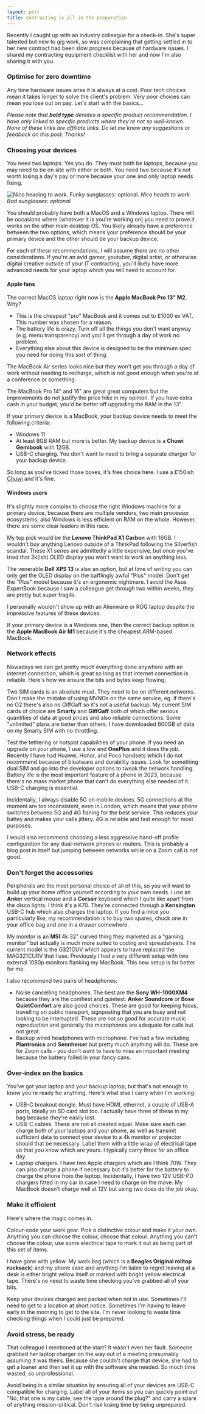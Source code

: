 ```yaml
---
layout: post
title: Contracting is all in the preparation
---
```


Recently I caught up with an industry colleague for a check-in. She's super talented but new to gig work, so was complaining that getting settled in to her new contract had been slow progress because of hardware issues. I shared my contracting equipment checklist with her and now I'm also sharing it with you.

### Optimise for zero downtime

Any time hardware issues arise it is always at a cost. Poor tech choices mean it takes longer to solve the client's problem. Very poor choices can mean you lose out on pay. Let's start with the basics...<!--excerpt-end-->

*Please note that **bold type** denotes a specific product recommendation. I have only linked to specific products where they're not so well-known. None of these links are affiliate links. Do let me know any suggestions or feedback on this post. Thanks!*

### Choosing your devices

You need two laptops. Yes you do. They must both be laptops, because you may need to be on site with either or both. You need two because it's not worth losing a day's pay or more because your one and only laptop needs fixing.

![Nico heading to work. Funky sunglasses: optional.](/public/img/work-day.jpg)
*Nico heads to work. Bad sunglasses: optional.*

You should probably have both a MacOS and a Windows laptop. There will be occasions where (whatever it is you're working on) you need to prove it works on the other main desktop OS. You likely already have a preference between the two options, which means your preference should be your primary device and the other should be your backup device.

For each of these recommendations, I will assume there are no other considerations. If you're an avid gamer, youtuber, digital artist, or otherwise digital creative outside of your IT contracting, you'll likely have more advanced needs for your laptop which you will need to account for.

#### Apple fans

The correct MacOS laptop right now is the **Apple MacBook Pro 13" M2**. Why?
* This is the cheapest "pro" MacBook and it comes out to £1000 ex VAT. This number was chosen for a reason.
* The battery life is crazy. Turn off all the things you don't want anyway (e.g. menu transparency) and you'll get through a day of work no problem.
* Everything else about this device is designed to be the minimum spec you need for doing this sort of thing.

The MacBook Air series looks nice but they won't get you through a day of work without needing to recharge, which is not good enough when you're at a conference or something.

The MacBook Pro 14" and 16" are great great computers but the improvements do not justify the price hike in my opinion. If you have extra cash in your budget, you'd be better off upgrading the RAM in the 13".

If your primary device is a MacBook, your backup device needs to meet the following criteria:
* Windows 11
* At least 8GB RAM but more is better. My backup device is a **Chuwi Gemibook** with 12GB.
* USB-C charging. You don't want to need to bring a separate charger for your backup device.

So long as you've ticked those boxes, it's free choice here. I use a £150ish [Chuwi](https://store.chuwi.com/collections/laptop) and it's fine.

#### Windows users

It's slightly more complex to choose the right Windows machine for a primary device, because there are multiple vendors, two main processor ecosystems, also Windows is less efficient on RAM on the whole. However, there are some clear leaders in this race.

My top pick would be the **Lenovo ThinkPad X1 Carbon** with 16GB. I wouldn't buy anything Lenovo outside of a ThinkPad following the Silverfish scandal. These X1 series are admittedly a little expensive, but once you've tried that 3k(ish) OLED display you won't want to work on anything less.

The venerable **Dell XPS 13** is also an option, but at time of writing you can only get the OLED display on the bafflingly awful "Plus" model. Don't get the "Plus" model because it's an ergonomic nightmare. I avoid the Asus ExpertBook because I saw a colleague get through two within weeks, they are pretty but super fragile.

I personally wouldn't show up with an Alienware or ROG laptop despite the impressive features of these devices.

If your primary device is a Windows one, then the correct backup option is the **Apple MacBook Air M1** because it's the cheapest ARM-based MacBook.

### Network effects

Nowadays we can get pretty much everything done anywhere with an internet connection, which is great so long as that internet connection is reliable. Here's how we ensure the bits and bytes keep flowing:

Two SIM cards is an absolute must. They need to be on different networks. Don't make the mistake of using MVNOs on the same service, eg. if there's no O2 there's also no GiffGaff so it's not a useful backup. My current SIM cards of choice are **Smarty** and **GiffGaff** both of which offer serious quantities of data at good prices and also reliable connections. Some "unlimited" plans are better than others. I have downloaded 600GB of data on my Smarty SIM with no throttling.

Test the tethering or hotspot capabilities of your phone. If you need an upgrade on your phone, I use a low end **OnePlus** and it does the job. Recently I have had Huawei, Honor, and Poco handsets which I do not recommend because of bloatware and durability issues. Look for something dual SIM and go into the developer options to tweak the network handling. Battery life is the most important feature of a phone in 2023, because there's no mass market phone that can't do everything else needed of it. USB-C charging is essential.

Incidentally, I always disable 5G on mobile devices. 5G connections at the moment are too inconsistent, even in London, which means that your phone switches betweeo 5G and 4G fishing for the best service. This reduces your battey and makes your calls jittery. 4G is reliable and fast enough for most purposes.

I would also recommend choosing a less aggressive hand-off profile configuration for any dual-network phones or routers. This is probably a blog post in itself but jumping between networks while on a Zoom call is not good.

### Don't forget the accessories

Peripherals are the most personal choice of all of this, so you will want to build up your home office yourself according to your own needs. I use an **Anker** vertical mouse and a **Corsair** keyboard which I quite like apart from the disco lights. I think it's a K70. They're connected through a **Kensington** USB-C hub which also charges the laptop. If you find a mice you particularly like, my recommendation is to buy two spares, chuck one in your office bag and one in a drawer somewhere.

My monitor is an **MSI** 4k 32" curved thing they marketed as a "gaming monitor" but actually is much more suited to coding and spreadsheets. The current model is the G321CUV which appears to have replaced the MAG321CURV that I use. Previously I had a very different setup with two external 1080p monitors flanking my MacBook. This new setup is far better for me.

I also recommend two pairs of headphones:
* Noise cancelling headphones. The best are the **Sony WH-1000XM4** because they are the comfiest and quietest. **Anker Soundcore** or **Bose QuietComfort** are also good choices. These are good for keeping focus, travelling on public transport, signposting that you are busy and not looking to be interrupted. These are not so good for accurate music reproduction and generally the microphones are adequate for calls but not great.
* Backup wired headphones with microphone. I've had a few including **Plantronics** and **Sennheiser** but pretty much anything will do. These are for Zoom calls - you don't want to have to miss an important meeting because the battery failed in your fancy cans.

### Over-index on the basics

You've got your laptop and your backup laptop, but that's not enough to know you're ready for anything. Here's what else I carry when I'm working:

* USB-C breakout dongle. Must have HDMI, ethernet, a couple of USB-A ports, ideally an SD card slot too. I actually have three of these in my bag because they're easily lost.
* USB-C cables. These are not all created equal. Make sure each can charge both of your laptops and your phone, as well as transmit sufficient data to connect your device to a 4k monitor or projector should that be necessary. Label them with a little wrap of electrical tape so that you know which are yours. I typically carry three for an office day.
* Laptop chargers. I have two Apple chargers which are I think 70W. They can also charge a phone if necessary but it's better for the battery to charge the phone from the laptop. Incidentally, I have two 12V USB-PD chargers fitted in my car in case I need to charge on the move. My MacBook doesn't charge well at 12V but using two does do the job okay.

### Make it efficient

Here's where the magic comes in.

Colour-code your work gear. Pick a distinctive colour and make it your own. Anything you can choose the colour, choose that colour. Anything you can't choose the colour, use some electrical tape to mark it out as being part of this set of items.

I have gone with yellow. My work bag (which is a **Beagles Original rolltop rucksack**) and my phone case and anything I'm liable to regret leaving at a desk is either bright yellow itself or marked with bright yellow electrical tape. There's no need to waste time checking you've grabbed all of your bits.

Keep your devices charged and packed when not in use. Sometimes I'll need to get to a location at short notice. Sometimes I'm having to leave early in the morning to get to the site. I'm never looking to waste time checking things when I could just be prepared.

### Avoid stress, be ready

That colleague I mentioned at the start? It wasn't even her fault. Someone grabbed her laptop charger on the way out of a meeting presumably assuming it was theirs. Because she couldn't charge that device, she had to get a loaner and then set it up with the software she needed. So much time wasted, so unprofessional.

Avoid being in a similar situation by ensuring all of your devices are USB-C compatible for charging. Label all of your items so you can quickly point out "No, that one is my cable, see the tape around the plug?" and carry a spare of anything mission-critical. Don't risk losing time by being unprepared.